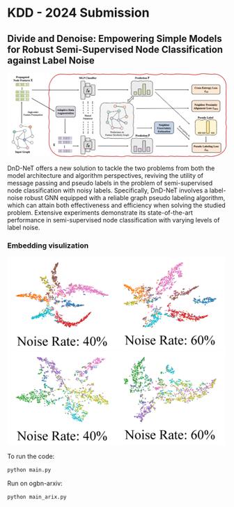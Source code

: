 # KDD - 2024 Submission
## Divide and Denoise: Empowering Simple Models for Robust Semi-Supervised Node Classification against Label Noise
<p>
  <img src="figs/framework-dnd.png" width="1000">
  <br />
</p>

DnD-NeT offers a new solution to tackle the two problems from both the model architecture and algorithm perspectives, reviving the utility of message passing and pseudo labels in the problem of semi-supervised node classification with noisy labels. Specifically, DnD-NeT involves a label-noise robust GNN equipped with a reliable graph pseudo labeling algorithm, which can attain both effectiveness and efficiency when solving the studied problem. Extensive experiments demonstrate its state-of-the-art performance in semi-supervised node classification with varying levels of label noise.

### Embedding visulization
<p>
  <img src="figs/coraml.png" width="500">
  <img src="figs/citeseer.png" width="500">
  <br />
</p>

To run the code:
```python
python main.py
```

Run on ogbn-arxiv:
```python
python main_arix.py
```

